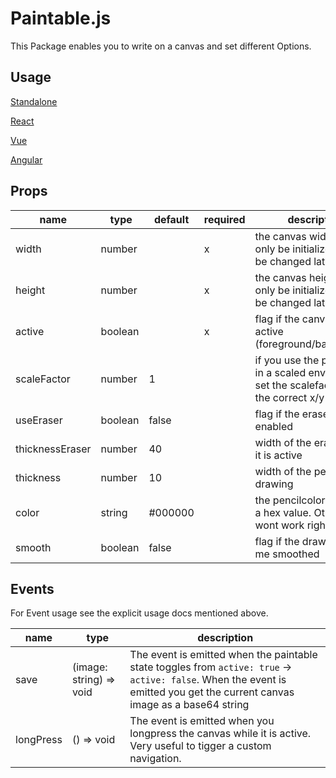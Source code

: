 # Paintable.js

This Package enables you to write on a canvas and set different Options.

## Usage

[Standalone](docs/Standalone.md)

[React](docs/React.md)

[Vue](docs/Vue.md)

[Angular](docs/Angular.md)

## Props

| name            |  type   | default | required | description                                                                                         |
| --------------- | ------- | ------- | -------- | --------------------------------------------------------------------------------------------------- |
| width           | number  |         | x        | the canvas width, can only be initialized and not be changed later                                  |
| height          | number  |         | x        | the canvas height, can only be initialized and not be changed later                                 |
| active          | boolean |         | x        | flag if the canvas is active (foreground/background)                                                |
| scaleFactor     | number  | 1       |          | if you use the paintable in a scaled envirionment set the scalefactor to get the correct x/y values |
| useEraser       | boolean | false   |          | flag if the eraser is enabled                                                                       |
| thicknessEraser | number  | 40      |          | width of the eraser when it is active                                                               |
| thickness       | number  | 10      |          | width of the pencil while drawing                                                                   |
| color           | string  | #000000 |          | the pencilcolor MUST be a hex value. Other strings wont work right now                              |
| smooth          | boolean | false   |          | flag if the drawing should me smoothed                                                              |

## Events

For Event usage see the explicit usage docs mentioned above.

| name      |  type                   | description                                                                                                                                                                 |
| --------- | ----------------------- | --------------------------------------------------------------------------------------------------------------------------------------------------------------------------- |
| save      | (image: string) => void | The event is emitted when the paintable state toggles from `active: true` -> `active: false`. When the event is emitted you get the current canvas image as a base64 string |
| longPress | () => void              | The event is emitted when you longpress the canvas while it is active. Very useful to tigger a custom navigation.                                                           |
